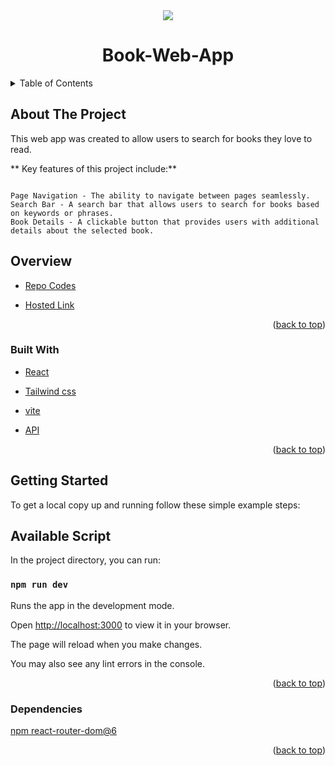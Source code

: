 <div id="top"></div>
<div align="center">
    <img src="./src/img/demo.gif">
</div>
<h1  align="center" > Book-Web-App</h1>
<!-- TABLE OF CONTENTS -->
<details>
  <summary>Table of Contents</summary>
  <ol>
    <li>
      <a href="#about-the-project">About The Project</a>
        <ul>
            <li><a href="#overview">Overview</a></li>
            <li><a href="#built-with">Built With</a></li>
            <li><a href="#getting-started">Getting Started</a></li>
            <li><a href="#available-script">Available Script</a></li>
            <li><a href="#dependencies">Dependencies</a></li>
        </ul>
    </li>      
  </ol>
</details>

## About The Project

This web app was created to allow users to search for books they love to read.

** Key features of this project include:**

```

Page Navigation - The ability to navigate between pages seamlessly.
Search Bar - A search bar that allows users to search for books based on keywords or phrases.
Book Details - A clickable button that provides users with additional details about the selected book.
```

## Overview

- [Repo Codes](https://github.com/TTNVXX/Book-Web-App-main)

- [Hosted Link]()

<p align="right">(<a href="#top">back to top</a>)</p>

### Built With

- [React](https://reactjs.org/)

- [Tailwind css](https://tailwindcss.com/)

- [vite](https://vitejs.dev/guide/#scaffolding-your-first-vite-project)

- [API](https://developers.google.com/books)

<p align="right">(<a href="#top">back to top</a>)</p>

## Getting Started

To get a local copy up and running follow these simple example steps:

## Available Script

In the project directory, you can run:

### `npm run dev`

Runs the app in the development mode.

Open [http://localhost:3000](http://localhost:3000) to view it in your browser.

The page will reload when you make changes.

You may also see any lint errors in the console.

<p align="right">(<a href="#top">back to top</a>)</p>

### Dependencies

[npm react-router-dom@6](https://reactrouter.com/docs/en/v6/getting-started/installation)

<p align="right">(<a href="#top">back to top</a>)</p>

